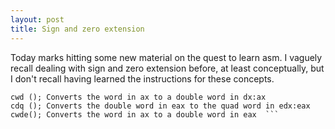 ```yaml
---
layout: post
title: Sign and zero extension
---
```


Today marks hitting some new material on the quest to learn asm. I vaguely recall dealing with sign and zero extension before, at least conceptually, but I don't recall having learned the instructions for these concepts.

```cbw (); Converts the byte in al to a word in ax via sign extension  
cwd (); Converts the word in ax to a double word in dx:ax  
cdq (); Converts the double word in eax to the quad word in edx:eax  
cwde(); Converts the word in ax to a double word in eax  ```